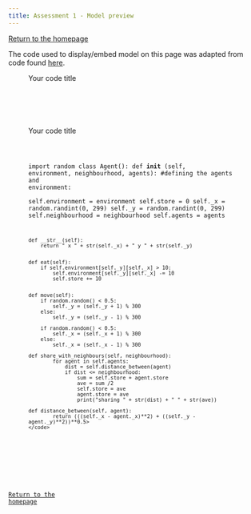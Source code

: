 ```yaml
---
title: Assessment 1 - Model preview
---
```

[Return to the homepage](https://davidosh96.github.io/index.html)

The code used to display/embed model on this page was adapted from code found [here](https://websemantics.uk/articles/displaying-code-in-web-pages/).

<figure>
  <figcaption>Your code title</figcaption>
  <pre>
    <code contenteditable spellcheck="false">
      <!-- your code here -->
    </code>
  </pre>
</figure>

<figure>
  <figcaption>Your code title</figcaption>
  <pre>
    <code contenteditable spellcheck="false">
      
import random
class Agent():
    def __init__ (self, environment, neighbourhood, agents):
#defining the agents and environment:        
        self.environment = environment
        self.store = 0
        self._x = random.randint(0, 299)
        self._y = random.randint(0, 299)
        self.neighbourhood = neighbourhood
        self.agents = agents


    def __str__(self):
        return " x " + str(self._x) + " y " + str(self._y)

       
    def eat(self):
        if self.environment[self._y][self._x] > 10:
            self.environment[self._y][self._x] -= 10
            self.store += 10

 
    def move(self): 
        if random.random() < 0.5:
            self._y = (self._y + 1) % 300
        else:
            self._y = (self._y - 1) % 300
            
        if random.random() < 0.5:
            self._x = (self._x + 1) % 300
        else:
            self._x = (self._x - 1) % 300

    def share_with_neighbours(self, neighbourhood):
            for agent in self.agents:
                dist = self.distance_between(agent) 
                if dist <= neighbourhood:
                    sum = self.store + agent.store
                    ave = sum /2
                    self.store = ave
                    agent.store = ave
                    print("sharing " + str(dist) + " " + str(ave))

    def distance_between(self, agent):
            return (((self._x - agent._x)**2) + ((self._y - agent._y)**2))**0.5>
    </code>
  </pre>
</figure>

[Return to the homepage](https://davidosh96.github.io/index.html)
